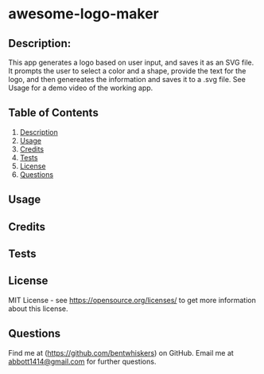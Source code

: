 # awesome-logo-maker

## Description:
This app generates a logo based on user input, and saves it as an SVG file. It prompts the user to select a color and a shape, provide the text for the logo, and then genereates the information and saves it to a .svg file. See Usage for a demo video of the working app.

## Table of Contents
1. [Description](#description)
2. [Usage](#usage)
3. [Credits](#credits)
4. [Tests](#tests)
5. [License](#license)
6. [Questions](#questions)


## Usage


## Credits

## Tests

## License
MIT License - see https://opensource.org/licenses/ to get more information about this license.

## Questions
Find me at (https://github.com/bentwhiskers) on GitHub.
Email me at abbott1414@gmail.com for further questions.